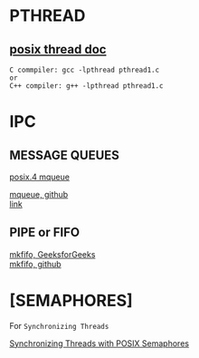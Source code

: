 # PTHREAD
## [posix thread doc](https://www.cs.cmu.edu/afs/cs/academic/class/15492-f07/www/pthreads.html)

```text
C commpiler: gcc -lpthread pthread1.c
or
C++ compiler: g++ -lpthread pthread1.c
```

# IPC
## MESSAGE QUEUES

[posix.4 mqueue](https://users.pja.edu.pl/~jms/qnx/help/watcom/clibref/mq_overview.html)

[mqueue, github](https://github.com/smitha1672/note/tree/master/cSkillTraning/linux_mqueue)<br/>
[link](https://stackoverflow.com/questions/3056307/how-do-i-use-mqueue-in-a-c-program-on-a-linux-based-system)<br/>

## PIPE or FIFO

[mkfifo, GeeksforGeeks](https://www.geeksforgeeks.org/named-pipe-fifo-example-c-program/)<br/>
[mkfifo, github](https://github.com/smitha1672/note/tree/master/cSkillTraning/linux/mkfifo)<br/>

# [SEMAPHORES]

For `Synchronizing Threads`

[Synchronizing Threads with POSIX Semaphores](http://www.csc.villanova.edu/~mdamian/threads/posixsem.html)<br/>


